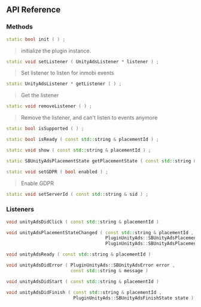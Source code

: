 ## API Reference

### Methods
```cpp
static bool init ( ) ;
```
>  initialize the plugin instance.

```cpp
static void setListener ( UnityAdsListener * listener ) ;
```
> Set listener to listen for inmobi events

```cpp
static UnityAdsListener * getListener ( ) ;
```
> Get the listener

```cpp
static void removeListener ( ) ;
```
> Remove the listener, and can't listen to events anymore

```cpp
static bool isSupported ( ) ;
```

```cpp
static bool isReady ( const std::string & placementId ) ;
```

```cpp
static void show ( const std::string & placementId ) ;
```

```cpp
static SBUnityAdsPlacementState getPlacementState ( const std::string & placementId ) ;
```

```cpp
static void setGDPR ( bool enabled ) ;
```
> Enable GDPR

```cpp
static void setServerId ( const std::string & sid ) ;
```


### Listeners
```cpp
void unityAdsDidClick ( const std::string & placementId ) 
```

```cpp
void unityAdsPlacementStateChanged ( const std::string & placementId ,
                                     PluginUnityAds::SBUnityAdsPlacementState oldState ,
                                     PluginUnityAds::SBUnityAdsPlacementState newState ) 
```

```cpp
void unityAdsReady ( const std::string & placementId ) 
```

```cpp
void unityAdsDidError ( PluginUnityAds::SBUnityAdsError error ,
                        const std::string & message ) 
```

```cpp
void unityAdsDidStart ( const std::string & placementId ) 
```

```cpp
void unityAdsDidFinish ( const std::string & placementId ,
                         PluginUnityAds::SBUnityAdsFinishState state ) 
```


